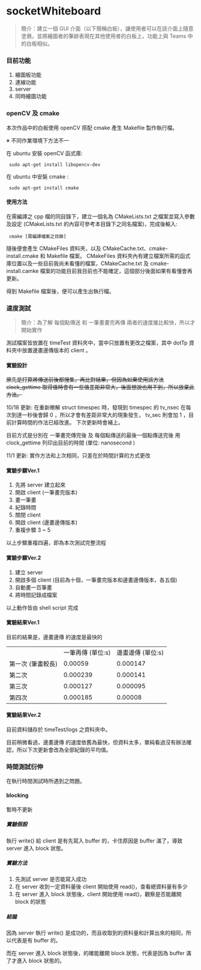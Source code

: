 # socketWhiteboard #

> 簡介：建立一個 GUI 介面（以下簡稱白板），讓使用者可以在該介面上隨意塗鴉，並將繪圖者的筆跡表現在其他使用者的白板上，功能上與 Teams 中的白板相似。

### 目前功能 ###
1.  繪圖板功能
2.  連線功能
3.  server
4.  同時繪圖功能


### openCV 及 cmake ### 

本次作品中的白板使用 openCV 搭配 cmake 產生 Makefile 製作執行檔。

※ 不同作業環境下方法不一

在 ubuntu 安裝 openCV 函式庫:

<pre><code> sudo apt-get install libopencv-dev </code></pre> 

在 ubuntu 中安裝 cmake :

<pre><code> sudo apt-get install cmake </code></pre>

#### 使用方法 ####
在需編譯之 cpp 檔的同目錄下，建立一個名為 CMakeLists.txt 之檔案並寫入參數及設定 (CMakeLists.txt 的內容可參考本目錄下之同名檔案)，完成後輸入:

<pre><code> cmake [需編譯檔案之目錄] </code></pre>

隨後便會產生 CMakeFiles 資料夾，以及 CMakeCache.txt、cmake-install.cmake 和 Makefile 檔案。
CMakeFiles 資料夾內有建立檔案所需的函式庫位置以及一些目前我尚未看懂的檔案，CMakeCache.txt 及 cmake-install.camke 檔案的功能目前我目前也不能確定，這個部分後面如果有看懂會再更新。

得到 Makefile 檔案後，便可以產生出執行檔。

### 速度測試 ###

> 簡介：為了解 每個點傳送 和 一筆畫畫完再傳 兩者的速度誰比較快，所以才開始實作

測試檔案皆放置在 timeTest 資料夾中，當中只放置有更改之檔案，其中 dotTp 資料夾中放置邊畫邊傳版本的 client 。

#### 實驗設計 ####

~~原先是打算將傳送前後都搜集，再比對結果，但因為如果使用該方法 clock_gettime 取得值時會有一些值差距非常大，後面想說也用不到，所以放棄此方法。~~

10/18 更新: 在重新暸解 struct timespec 時，發現到 timespec 的 tv_nsec 在每次到達一秒後會歸 0 ，所以才會有差距非常大的現象發生， tv_sec 則會加 1 ，目前計算時間的作法已經改進。
下次更新時會補上。

目前方式是分別在 一筆畫完傳完後 及 每個點傳送的最後一個點傳送完後 用 clock_gettime 列印出目前的時間 (單位: nanosecond )

11/1 更新: 實作方法和上次相同，只差在於時間計算的方式更改

#### 實驗步驟Ver.1 ####

1.  先將 server 建立起來
2.  開啟 client (一筆畫完版本)
3.  畫一筆畫
4.  紀錄時間
5.  關閉 client
6.  開啟 client (邊畫邊傳版本)
7.  重複步驟 3 ~ 5

以上步驟重複四遍，即為本次測試完整流程

#### 實驗步驟Ver.2 ####

1.  建立 server 
2.  開啟多個 client (目前為十個，一筆畫完版本和邊畫邊傳版本，各五個)
3.  自動畫一百筆畫
4.  將時間記錄成檔案

以上動作皆由 shell script 完成

#### 實驗結果Ver.1 ####

目前的結果是，邊畫邊傳 的速度是最快的

<table>
<tr>
   <td> </td>
   <td> 一筆再傳 (單位:s) </td>
   <td> 邊畫邊傳 (單位:s) </td>
</tr>
<tr>
   <td> 第一次 (筆畫較長) </td>
   <td> 0.00059 </td>
   <td> 0.000147 </td>
</tr>
<tr>
   <td> 第二次 </td>
   <td> 0.000239 </td>
   <td> 0.000141 </td>
</tr>
<tr>
   <td> 第三次 </td>
   <td> 0.000127 </td>
   <td> 0.000095 </td>
</tr>
<tr>
   <td> 第四次 </td>
   <td> 0.000185 </td>
   <td> 0.00008 </td>
</tr>
</table>

#### 實驗結果Ver.2 ####

目前資料儲存於 timeTest/logs 之資料夾中。

目前稍微看過，邊畫邊傳 的速度依舊為最快，但資料太多，單純看過沒有辦法確認，所以下次更新會改為全部紀錄的平均值。


### 時間測試衍伸 ###

在執行時間測試時所遇到之問題。

#### blocking ####

暫時不更新

##### 實驗假設 #####

執行 write() 給 client 是有先寫入 buffer 的，卡住原因是 buffer 滿了，導致 server 進入 block 狀態。 

##### 實驗方法 #####

1. 先測試 server 是否能寫入成功
2. 在 server 收到一定資料量後 client 開始使用 read()，查看總資料量有多少
3. 在 server 進入 block 狀態後，client 開始使用 read()，觀察是否能離開 block 的狀態

##### 結論 #####

因為 server 執行 write() 是成功的，而且收取到的資料量和計算出來的相同，所以代表是有 buffer 的。

而在 server 進入 block 狀態後，的確能離開 block 狀態，代表是因為 buffer 滿了才進入 block 狀態的。

